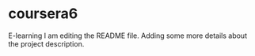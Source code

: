 # coursera6
E-learning
I am editing the README file. Adding some more details about the project description.
